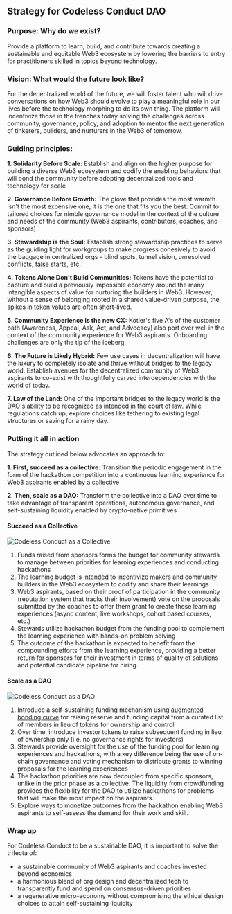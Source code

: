 ## Strategy for Codeless Conduct DAO

### Purpose: Why do we exist?
Provide a platform to learn, build, and contribute towards creating a sustainable and equitable Web3 ecosystem by lowering the barriers to entry for practitioners skilled in topics beyond technology.

### Vision: What would the future look like?
For the decentralized world of the future, we will foster talent who will drive conversations on how Web3 should evolve to play a meaningful role in our lives before the technology morphing to do its own thing. The platform will incentivize those in the trenches today solving the challenges across community, governance, policy, and adoption to mentor the next generation of tinkerers, builders, and nurturers in the Web3 of tomorrow.

### Guiding principles:

**1. Solidarity Before Scale:** Establish and align on the higher purpose for building a diverse Web3 ecosystem and codify the enabling behaviors that will bond the community before adopting decentralized tools and technology for scale
  
**2. Governance Before Growth:** The glove that provides the most warmth isn't the most expensive one, it is the one that fits you the best. Commit to tailored choices for nimble governance model in the context of the culture and needs of the community (Web3 aspirants, contributors, coaches, and sponsors)
  
**3. Stewardship is the Soul:** Establish strong stewardship practices to serve as the guiding light for workgroups to make progress cohesively to avoid the baggage in centralized orgs - blind spots, tunnel vision, unresolved conflicts, false starts, etc.  
  
**4. Tokens Alone Don't Build Communities:** Tokens have the potential to capture and build a previously impossible economy around the many intangible aspects of value for nurturing the builders in Web3. However, without a sense of belonging rooted in a shared value-driven purpose, the spikes in token values are often short-lived.  
  
**5. Community Experience is the new CX:** Kotler's five A's of the customer path (Awareness, Appeal, Ask, Act, and Advocacy) also port over well in the context of the community experience for Web3 aspirants. Onboarding challenges are only the tip of the iceberg.  
  
**6. The Future is Likely Hybrid:** Few use cases in decentralization will have the luxury to completely isolate and thrive without bridges to the legacy world. Establish avenues for the decentralized community of Web3 aspirants to co-exist with thoughtfully carved interdependencies with the world of today.    
  
**7. Law of the Land:** One of the important bridges to the legacy world is the DAO's ability to be recognized as intended in the court of law. While regulations catch up, explore choices like tethering to existing legal structures or saving for a rainy day.

### Putting it all in action

The strategy outlined below advocates an approach to:

**1. First, succeed as a collective:** Transition the periodic engagement in the form of the hackathon competition into a continuous learning experience for Web3 aspirants enabled by a collective

**2. Then, scale as a DAO:** Transform the collective into a DAO over time to take advantage of transparent operations, autonomous governance, and self-sustaining liquidity enabled by crypto-native primitives

#### Succeed as a Collective

![Codeless Conduct as a Collective](https://publish-01.obsidian.md/access/6447e41ab51c0364ba94cb475e410919/x_Attachments/Codeless%20Conduct%20-%20Collective.png)

1. Funds raised from sponsors forms the budget for community stewards to manage between priorities for learning experiences and conducting hackathons
2. The learning budget is intended to incentivize makers and community builders in the Web3 ecosystem to codify and share their learnings 
3. Web3 aspirants, based on their proof of participation in the community (reputation system that tracks their involvement) vote on the proposals submitted by the coaches to offer them grant to create these learning experiences (async content, live workshops, cohort based courses, etc.)
4. Stewards utilize hackathon budget from the funding pool to complement the learning experience with hands-on problem solving
5. The outcome of the hackathon is expected to benefit from the compounding efforts from the learning experience, providing a better return for sponsors for their investment in terms of quality of solutions and potential candidate pipeline for hiring.

#### Scale as a DAO

![Codeless Conduct as a DAO](https://publish-01.obsidian.md/access/6447e41ab51c0364ba94cb475e410919/x_Attachments/Codeless%20Conduct%20-%20DAO.png)

1. Introduce a self-sustaining funding mechanism using [augmented bonding curve](https://commonsstack.org/abc) for raising reserve and funding capital from a curated list of members in lieu of tokens for ownership and control
2. Over time, introduce investor tokens to raise subsequent funding in lieu of ownership only (i.e. no governance rights for investors)
3. Stewards provide oversight for the use of the funding pool for learning experiences and hackathons, with a key difference being the use of on-chain governance and voting mechanism to distribute grants to winning proposals for the learning experiences
4. The hackathon priorities are now decoupled from specific sponsors, unlike in the prior phase as a collective. The liquidity from crowdfunding provides the flexibility for the DAO to utilize hackathons for problems that will make the most impact on the aspirants.
5. Explore ways to monetize outcomes from the hackathon enabling Web3 aspirants to self-assess the demand for their work and skill.

### Wrap up
For Codeless Conduct to be a sustainable DAO, it is important to solve the trifecta of:
- a sustainable community of Web3 aspirants and coaches invested beyond economics
- a harmonious blend of org design and decentralized tech to transparently fund and spend on consensus-driven priorities
- a regenerative micro-economy without compromising the ethical design choices to attain self-sustaining liquidity 
